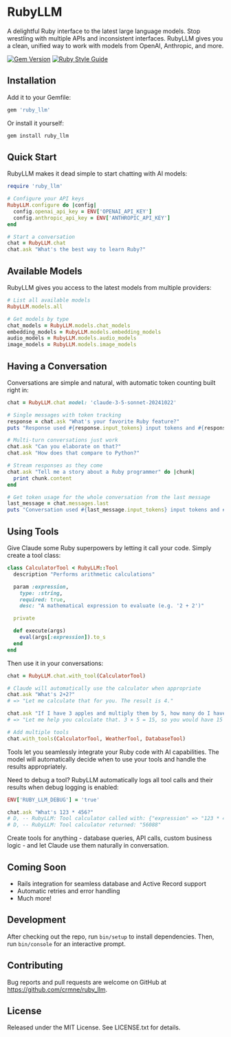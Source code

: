 # RubyLLM

A delightful Ruby interface to the latest large language models. Stop wrestling with multiple APIs and inconsistent interfaces. RubyLLM gives you a clean, unified way to work with models from OpenAI, Anthropic, and more.

[![Gem Version](https://badge.fury.io/rb/ruby_llm.svg)](https://badge.fury.io/rb/ruby_llm)
[![Ruby Style Guide](https://img.shields.io/badge/code_style-standard-brightgreen.svg)](https://github.com/testdouble/standard)

## Installation

Add it to your Gemfile:

```ruby
gem 'ruby_llm'
```

Or install it yourself:

```bash
gem install ruby_llm
```

## Quick Start

RubyLLM makes it dead simple to start chatting with AI models:

```ruby
require 'ruby_llm'

# Configure your API keys
RubyLLM.configure do |config|
  config.openai_api_key = ENV['OPENAI_API_KEY']
  config.anthropic_api_key = ENV['ANTHROPIC_API_KEY']
end

# Start a conversation
chat = RubyLLM.chat
chat.ask "What's the best way to learn Ruby?"
```

## Available Models

RubyLLM gives you access to the latest models from multiple providers:

```ruby
# List all available models
RubyLLM.models.all

# Get models by type
chat_models = RubyLLM.models.chat_models
embedding_models = RubyLLM.models.embedding_models
audio_models = RubyLLM.models.audio_models
image_models = RubyLLM.models.image_models
```

## Having a Conversation

Conversations are simple and natural, with automatic token counting built right in:

```ruby
chat = RubyLLM.chat model: 'claude-3-5-sonnet-20241022'

# Single messages with token tracking
response = chat.ask "What's your favorite Ruby feature?"
puts "Response used #{response.input_tokens} input tokens and #{response.output_tokens} output tokens"

# Multi-turn conversations just work
chat.ask "Can you elaborate on that?"
chat.ask "How does that compare to Python?"

# Stream responses as they come
chat.ask "Tell me a story about a Ruby programmer" do |chunk|
  print chunk.content
end

# Get token usage for the whole conversation from the last message
last_message = chat.messages.last
puts "Conversation used #{last_message.input_tokens} input tokens and #{last_message.output_tokens} output tokens"
```

## Using Tools

Give Claude some Ruby superpowers by letting it call your code. Simply create a tool class:

```ruby
class CalculatorTool < RubyLLM::Tool
  description "Performs arithmetic calculations"

  param :expression,
    type: :string,
    required: true,
    desc: "A mathematical expression to evaluate (e.g. '2 + 2')"

  private

  def execute(args)
    eval(args[:expression]).to_s
  end
end
```

Then use it in your conversations:

```ruby
chat = RubyLLM.chat.with_tool(CalculatorTool)

# Claude will automatically use the calculator when appropriate
chat.ask "What's 2+2?"
# => "Let me calculate that for you. The result is 4."

chat.ask "If I have 3 apples and multiply them by 5, how many do I have?"
# => "Let me help you calculate that. 3 × 5 = 15, so you would have 15 apples."

# Add multiple tools
chat.with_tools(CalculatorTool, WeatherTool, DatabaseTool)
```

Tools let you seamlessly integrate your Ruby code with AI capabilities. The model will automatically decide when to use your tools and handle the results appropriately.

Need to debug a tool? RubyLLM automatically logs all tool calls and their results when debug logging is enabled:

```ruby
ENV['RUBY_LLM_DEBUG'] = 'true'

chat.ask "What's 123 * 456?"
# D, -- RubyLLM: Tool calculator called with: {"expression" => "123 * 456"}
# D, -- RubyLLM: Tool calculator returned: "56088"
```

Create tools for anything - database queries, API calls, custom business logic - and let Claude use them naturally in conversation.

## Coming Soon

- Rails integration for seamless database and Active Record support
- Automatic retries and error handling
- Much more!

## Development

After checking out the repo, run `bin/setup` to install dependencies. Then, run `bin/console` for an interactive prompt.

## Contributing

Bug reports and pull requests are welcome on GitHub at https://github.com/crmne/ruby_llm.

## License

Released under the MIT License. See LICENSE.txt for details.